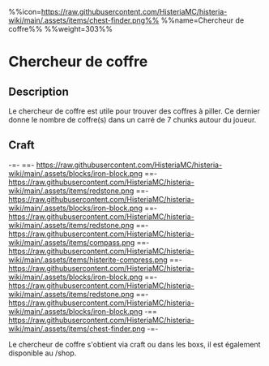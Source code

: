 %%icon=https://raw.githubusercontent.com/HisteriaMC/histeria-wiki/main/.assets/items/chest-finder.png%%
%%name=Chercheur de coffre%%
%%weight=303%%

# Chercheur de coffre

## Description
Le chercheur de coffre est utile pour trouver des coffres à piller. Ce dernier donne le nombre de coffre(s) dans un carré de 7 chunks autour du joueur.

## Craft
-=-
 ==- https://raw.githubusercontent.com/HisteriaMC/histeria-wiki/main/.assets/blocks/iron-block.png
 ==- https://raw.githubusercontent.com/HisteriaMC/histeria-wiki/main/.assets/items/redstone.png
 ==- https://raw.githubusercontent.com/HisteriaMC/histeria-wiki/main/.assets/blocks/iron-block.png
 ==- https://raw.githubusercontent.com/HisteriaMC/histeria-wiki/main/.assets/items/redstone.png
 ==- https://raw.githubusercontent.com/HisteriaMC/histeria-wiki/main/.assets/items/compass.png
 ==- https://raw.githubusercontent.com/HisteriaMC/histeria-wiki/main/.assets/items/histerite-compress.png
 ==- https://raw.githubusercontent.com/HisteriaMC/histeria-wiki/main/.assets/blocks/iron-block.png
 ==- https://raw.githubusercontent.com/HisteriaMC/histeria-wiki/main/.assets/items/redstone.png
 ==- https://raw.githubusercontent.com/HisteriaMC/histeria-wiki/main/.assets/blocks/iron-block.png
 -== https://raw.githubusercontent.com/HisteriaMC/histeria-wiki/main/.assets/items/chest-finder.png
-=-

Le chercheur de coffre s'obtient via craft ou dans les boxs, il est également disponible au /shop.

